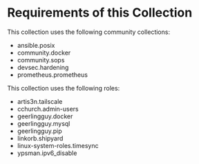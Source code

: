 # Requirements of this Collection

This collection uses the following community collections:

- ansible.posix
- community.docker
- community.sops
- devsec.hardening
- prometheus.prometheus

This collection uses the following roles:

- artis3n.tailscale
- cchurch.admin-users
- geerlingguy.docker
- geerlingguy.mysql
- geerlingguy.pip
- linkorb.shipyard
- linux-system-roles.timesync
- ypsman.ipv6_disable
